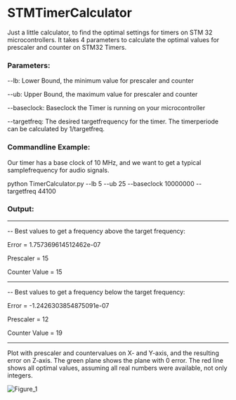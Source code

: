 # STMTimerCalculator

Just a little calculator, to find the optimal settings for timers on STM 32 microcontrollers. It takes 4 parameters to calculate the optimal values for prescaler and counter on STM32 Timers. 

### Parameters:
--lb: Lower Bound, the minimum value for prescaler and counter

--ub: Upper Bound, the maximum value for prescaler and counter

--baseclock: Baseclock the Timer is running on your microcontroller

--targetfreq: The desired targetfrequency for the timer. The timerperiode can be calculated by 1/targetfreq.

### Commandline Example:

Our timer has a base clock of 10 MHz, and we want to get a typical samplefrequency for audio signals.

python TimerCalculator.py --lb 5 --ub 25 --baseclock 10000000 --targetfreq 44100

### Output:
* * * * * * * * * * * * * * * * * * * * * * * * * * * * * * *
-- Best values to get a frequency above the target frequency:

Error = 1.757369614512462e-07

Prescaler = 15

Counter Value = 15

* * * * * * * * * * * * * * * * * * * * * * * * * * * * * * *
-- Best values to get a frequency below the target frequency:

Error = -1.2426303854875091e-07

Prescaler = 12

Counter Value = 19

* * * * * * * * * * * * * * * * * * * * * * * * * * * * * * *

Plot with prescaler and countervalues on X- and Y-axis, and the resulting error on Z-axis. The green plane shows the plane with 0 error.
The red line shows all optimal values, assuming all real numbers were available, not only integers. 

![Figure_1](https://github.com/SpeedyBK/STMTimerCalculator/assets/34403003/b90cfc61-12d0-4ce2-94c1-6f6f47ff8110)
